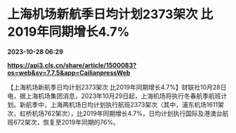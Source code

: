 # 上海机场新航季日均计划2373架次 比2019年同期增长4.7%

**2023-10-28 06:29**

**https://api3.cls.cn/share/article/1500083?os=web&sv=7.7.5&app=CailianpressWeb**

【上海机场新航季日均计划2373架次 比2019年同期增长4.7%】财联社10月28日电，据上海机场集团消息，2023年10月29日起，上海机场将执行冬春航季航班计划。新航季中，上海两机场日均计划执行航班2373架次（其中，浦东机场1611架次，虹桥机场762架次），比2019年同期增长4.7%，日均计划执行国际及港澳台航班672架次，恢复至2019年同期的76%。